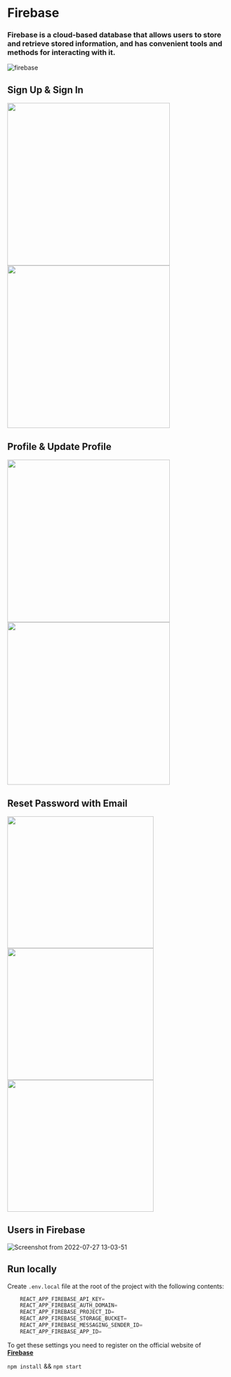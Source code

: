 # Firebase

### Firebase is a cloud-based database that allows users to store and retrieve stored information, and has convenient tools and methods for interacting with it.

![firebase](https://user-images.githubusercontent.com/76901834/181014909-78afd3a9-5696-42d1-9bae-703b607d601a.png)

## Sign Up & Sign In
<p align="left"> 
  <img src="https://user-images.githubusercontent.com/76901834/181222574-0464e0a4-a2be-4f75-b55f-45437aa1f8d9.png" width="370" height="370" />
  <img src="https://user-images.githubusercontent.com/76901834/181223419-e0ebdc84-3d84-41a7-9651-6cdd7b9b1441.png" width="370" height="370" />
</p>

## Profile & Update Profile
<p align="left"> 
  <img src="https://user-images.githubusercontent.com/76901834/181223849-b2cc84c9-0bac-4b96-ac7d-70430f2d6527.png" width="370" height="370" />
  <img src="https://user-images.githubusercontent.com/76901834/181224411-6a40e744-016a-4767-a401-28e875ce943a.png" width="370" height="370" />
</p>

## Reset Password with Email
<p align="left"> 
  <img src="https://user-images.githubusercontent.com/76901834/181225184-94384aae-fa7d-4ae7-a523-0aeaec3b3c7f.png" width="333" height="300" />
  <img src="https://user-images.githubusercontent.com/76901834/181225327-c0574216-8a26-435f-aa62-5c58e8ba6f64.png" width="333" height="300" />
  <img src="https://user-images.githubusercontent.com/76901834/181225471-c9e306b0-4dfc-4d7f-a0b0-e1963bb49965.png" width="333" height="300" />
</p>

## Users in Firebase

![Screenshot from 2022-07-27 13-03-51](https://user-images.githubusercontent.com/76901834/181226016-ba36455d-a6cd-4b5c-abfc-f06f6de29b42.png)

## Run locally


Create `.env.local` file at the root of the project with the following contents:

```javascript
    REACT_APP_FIREBASE_API_KEY=
    REACT_APP_FIREBASE_AUTH_DOMAIN=
    REACT_APP_FIREBASE_PROJECT_ID=
    REACT_APP_FIREBASE_STORAGE_BUCKET=
    REACT_APP_FIREBASE_MESSAGING_SENDER_ID=
    REACT_APP_FIREBASE_APP_ID=
```
To get these settings you need to register on the official website of **[Firebase](https://firebase.google.com/)**

`npm install` && `npm start`
